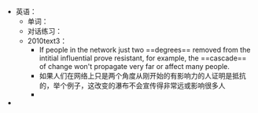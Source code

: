 - 英语：
	- 单词：
	- 对话练习：
	- 2010text3：
		- If people in the network just two ==degrees== removed from the intitial influential prove resistant, for example, the ==cascade== of change won't propagate very far or affect many people.
		- 如果人们在网络上只是两个角度从刚开始的有影响力的人证明是抵抗的，举个例子，这改变的瀑布不会宣传得非常远或影响很多人
		-
-